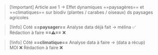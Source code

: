 
> [!important] Article axe 1 → Effet dynamiques ==paysagères== et ==climatiques== sur biodiv (plantes / carabes / oiseaux) ds paysages agricoles

> [!info] Coté **==paysager==**
> Analyse data déjà fait → mélina ✅
> Rédaction à faire **==⚠==** ❌

>[!info] Côté **==climatique==**
> Analyse data à faire → (data a récup) MOI ❌
> Rédaction à faire ❌


